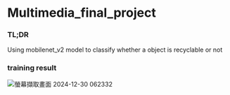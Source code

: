 # Multimedia_final_project
### TL;DR
Using mobilenet_v2 model to classify whether a object is recyclable or not
### training result
![螢幕擷取畫面 2024-12-30 062332](https://github.com/user-attachments/assets/7598530c-78a3-437b-8969-22014a5d1429)
